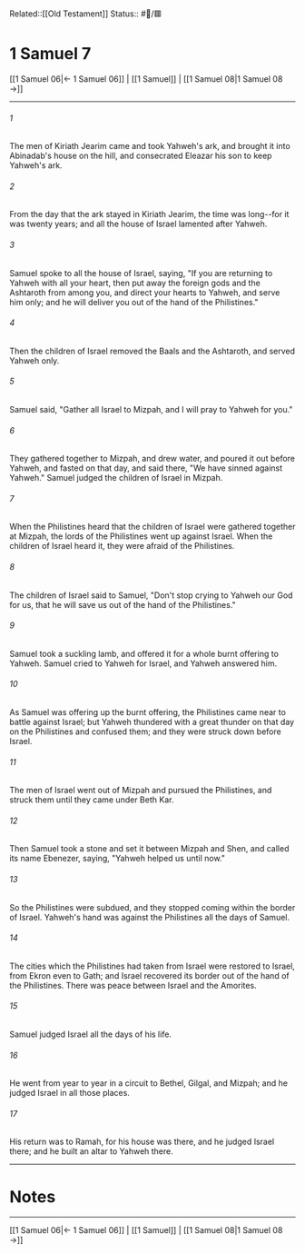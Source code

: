 Related::[[Old Testament]]
Status:: #📖/🟥
# 1 Samuel 7

[[1 Samuel 06|← 1 Samuel 06]] | [[1 Samuel]] | [[1 Samuel 08|1 Samuel 08 →]]
***



###### 1 
The men of Kiriath Jearim came and took Yahweh's ark, and brought it into Abinadab's house on the hill, and consecrated Eleazar his son to keep Yahweh's ark. 

###### 2 
From the day that the ark stayed in Kiriath Jearim, the time was long--for it was twenty years; and all the house of Israel lamented after Yahweh. 

###### 3 
Samuel spoke to all the house of Israel, saying, "If you are returning to Yahweh with all your heart, then put away the foreign gods and the Ashtaroth from among you, and direct your hearts to Yahweh, and serve him only; and he will deliver you out of the hand of the Philistines." 

###### 4 
Then the children of Israel removed the Baals and the Ashtaroth, and served Yahweh only. 

###### 5 
Samuel said, "Gather all Israel to Mizpah, and I will pray to Yahweh for you." 

###### 6 
They gathered together to Mizpah, and drew water, and poured it out before Yahweh, and fasted on that day, and said there, "We have sinned against Yahweh." Samuel judged the children of Israel in Mizpah. 

###### 7 
When the Philistines heard that the children of Israel were gathered together at Mizpah, the lords of the Philistines went up against Israel. When the children of Israel heard it, they were afraid of the Philistines. 

###### 8 
The children of Israel said to Samuel, "Don't stop crying to Yahweh our God for us, that he will save us out of the hand of the Philistines." 

###### 9 
Samuel took a suckling lamb, and offered it for a whole burnt offering to Yahweh. Samuel cried to Yahweh for Israel, and Yahweh answered him. 

###### 10 
As Samuel was offering up the burnt offering, the Philistines came near to battle against Israel; but Yahweh thundered with a great thunder on that day on the Philistines and confused them; and they were struck down before Israel. 

###### 11 
The men of Israel went out of Mizpah and pursued the Philistines, and struck them until they came under Beth Kar. 

###### 12 
Then Samuel took a stone and set it between Mizpah and Shen, and called its name Ebenezer, saying, "Yahweh helped us until now." 

###### 13 
So the Philistines were subdued, and they stopped coming within the border of Israel. Yahweh's hand was against the Philistines all the days of Samuel. 

###### 14 
The cities which the Philistines had taken from Israel were restored to Israel, from Ekron even to Gath; and Israel recovered its border out of the hand of the Philistines. There was peace between Israel and the Amorites. 

###### 15 
Samuel judged Israel all the days of his life. 

###### 16 
He went from year to year in a circuit to Bethel, Gilgal, and Mizpah; and he judged Israel in all those places. 

###### 17 
His return was to Ramah, for his house was there, and he judged Israel there; and he built an altar to Yahweh there.

---
# Notes


***
[[1 Samuel 06|← 1 Samuel 06]] | [[1 Samuel]] | [[1 Samuel 08|1 Samuel 08 →]]
